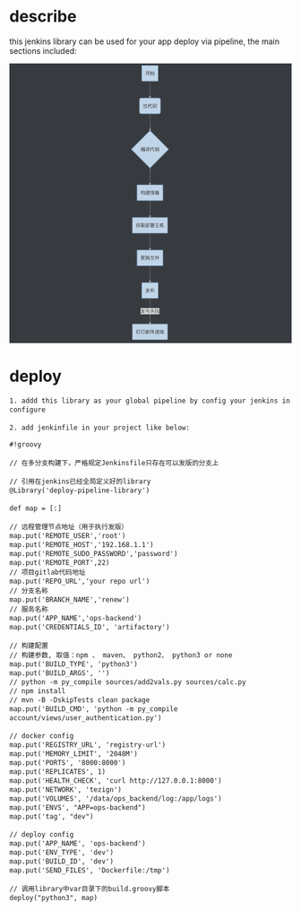 
# describe

this jenkins library can be used for your app deploy via pipeline, the main sections included:

![image](https://github.com/sunnywalden/jenkins-pipeline-deploy-library/raw/master/img/flow.png)


# deploy

    1. addd this library as your global pipeline by config your jenkins in configure
    
    2. add jenkinfile in your project like below:
    
```
#!groovy

// 在多分支构建下，严格规定Jenkinsfile只存在可以发版的分支上

// 引用在jenkins已经全局定义好的library
@Library('deploy-pipeline-library')

def map = [:]

// 远程管理节点地址（用于执行发版）
map.put('REMOTE_USER','root')
map.put('REMOTE_HOST','192.168.1.1')
map.put('REMOTE_SUDO_PASSWORD','password')
map.put('REMOTE_PORT',22)
// 项目gitlab代码地址
map.put('REPO_URL','your repo url')
// 分支名称
map.put('BRANCH_NAME','renew')
// 服务名称
map.put('APP_NAME','ops-backend')
map.put('CREDENTIALS_ID', 'artifactory')

// 构建配置
// 构建参数, 取值：npm 、 maven、 python2、 python3 or none
map.put('BUILD_TYPE', 'python3')
map.put('BUILD_ARGS', '')
// python -m py_compile sources/add2vals.py sources/calc.py
// npm install
// mvn -B -DskipTests clean package
map.put('BUILD_CMD', 'python -m py_compile account/views/user_authentication.py')

// docker config
map.put('REGISTRY_URL', 'registry-url')
map.put('MEMORY_LIMIT', '2048M')
map.put('PORTS', '8000:8000')
map.put('REPLICATES', 1)
map.put('HEALTH_CHECK', 'curl http://127.0.0.1:8000')
map.put('NETWORK', 'tezign')
map.put('VOLUMES', '/data/ops_backend/log:/app/logs')
map.put('ENVS', "APP=ops-backend")
map.put('tag', "dev")

// deploy config
map.put('APP_NAME', 'ops-backend')
map.put('ENV_TYPE', 'dev')
map.put('BUILD_ID', 'dev')
map.put('SEND_FILES', 'Dockerfile:/tmp')

// 调用library中var目录下的build.groovy脚本
deploy("python3", map)
```
    
